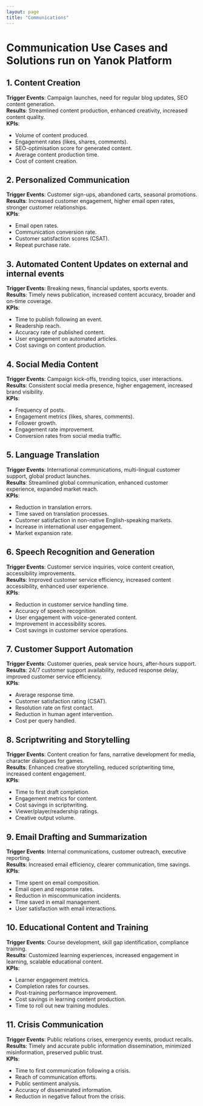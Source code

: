 ```yaml
---
layout: page
title: "Communications"
---
```


# Communication Use Cases and Solutions run on Yanok Platform

## 1. Content Creation
**Trigger Events**: Campaign launches, need for regular blog updates, SEO content generation.  
**Results**: Streamlined content production, enhanced creativity, increased content quality.  
**KPIs**:
- Volume of content produced.
- Engagement rates (likes, shares, comments).
- SEO-optimisation score for generated content.
- Average content production time.
- Cost of content creation.
## 2. Personalized Communication
**Trigger Events**: Customer sign-ups, abandoned carts, seasonal promotions.  
**Results**: Increased customer engagement, higher email open rates, stronger customer relationships.  
**KPIs**:
- Email open rates.
- Communication conversion rate.
- Customer satisfaction scores (CSAT).
- Repeat purchase rate.

## 3. Automated Content Updates on external and internal events
**Trigger Events**: Breaking news, financial updates, sports events.  
**Results**: Timely news publication, increased content accuracy, broader and on-time coverage.  
**KPIs**:
- Time to publish following an event.
- Readership reach.
- Accuracy rate of published content.
- User engagement on automated articles.
- Cost savings on content production.

## 4. Social Media Content
**Trigger Events**: Campaign kick-offs, trending topics, user interactions.  
**Results**: Consistent social media presence, higher engagement, increased brand visibility.  
**KPIs**:
- Frequency of posts.
- Engagement metrics (likes, shares, comments).
- Follower growth.
- Engagement rate improvement.
- Conversion rates from social media traffic.

## 5. Language Translation
**Trigger Events**: International communications, multi-lingual customer support, global product launches.  
**Results**: Streamlined global communication, enhanced customer experience, expanded market reach.  
**KPIs**:
- Reduction in translation errors.
- Time saved on translation processes.
- Customer satisfaction in non-native English-speaking markets.
- Increase in international user engagement.
- Market expansion rate.

## 6. Speech Recognition and Generation
**Trigger Events**: Customer service inquiries, voice content creation, accessibility improvements.  
**Results**: Improved customer service efficiency, increased content accessibility, enhanced user experience.  
**KPIs**:
- Reduction in customer service handling time.
- Accuracy of speech recognition.
- User engagement with voice-generated content.
- Improvement in accessibility scores.
- Cost savings in customer service operations.

## 7. Customer Support Automation
**Trigger Events**: Customer queries, peak service hours, after-hours support.  
**Results**: 24/7 customer support availability, reduced response delay, improved customer service efficiency.  
**KPIs**:
- Average response time.
- Customer satisfaction rating (CSAT).
- Resolution rate on first contact.
- Reduction in human agent intervention.
- Cost per query handled.

## 8. Scriptwriting and Storytelling
**Trigger Events**: Content creation for fans, narrative development for media, character dialogues for games.  
**Results**: Enhanced creative storytelling, reduced scriptwriting time, increased content engagement.   
**KPIs**:
- Time to first draft completion.
- Engagement metrics for content.
- Cost savings in scriptwriting.
- Viewer/player/readership ratings.
- Creative output volume.

## 9. Email Drafting and Summarization
**Trigger Events**: Internal communications, customer outreach, executive reporting.  
**Results**: Increased email efficiency, clearer communication, time savings.  
**KPIs**:
- Time spent on email composition.
- Email open and response rates.
- Reduction in miscommunication incidents.
- Time saved in email management.
- User satisfaction with email interactions.

## 10. Educational Content and Training
**Trigger Events**: Course development, skill gap identification, compliance training.  
**Results**: Customized learning experiences, increased engagement in learning, scalable educational content.   
**KPIs**:
- Learner engagement metrics.
- Completion rates for courses.
- Post-training performance improvement.
- Cost savings in learning content production.
- Time to roll out new training modules.

## 11. Crisis Communication
**Trigger Events**: Public relations crises, emergency events, product recalls.  
**Results**: Timely and accurate public information dissemination, minimized misinformation, preserved public trust.  
**KPIs**:
- Time to first communication following a crisis.
- Reach of communication efforts.
- Public sentiment analysis.
- Accuracy of disseminated information.
- Reduction in negative fallout from the crisis.

